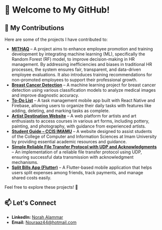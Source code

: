 # 👋 Welcome to My GitHub!  

## 🚀 My Contributions  

Here are some of the projects I have contributed to:  

- [**MITHAQ**](https://github.com/Alhanouf23/MITHAQ.git) – A project aims to enhance employee promotion and training development by integrating machine learning (ML), specifically the Random Forest (RF) model, to improve decision-making in HR management. By addressing inefficiencies and biases in traditional HR processes, the system ensures fair, transparent, and data-driven employee evaluations. It also introduces training recommendations for non-promoted employees to support their professional growth.
- [**Breast Cancer Detection**](https://github.com/wasanalowayed/breast-cancer-detection) – A machine learning project for breast cancer detection using various classification models to analyze medical images and improve diagnostic accuracy.  
- [**To-Do List**](https://github.com/wasanalowayed/To-do-list) – A task management mobile app built with React Native and Firebase, allowing users to organize their daily tasks with features like adding, deleting, and marking tasks as complete.  
- [**Artist Destination Website**](https://github.com/DalalMJ01/Cs346-artist-destination-website1) – A web platform for artists and art enthusiasts to access courses in various art forms, including pottery, painting, and photography, with guidance from experienced artists.  
- [**Student Guide – CCIS IMAMU**](https://github.com/wasanalowayed/student-guide-CCIS-IMAMU) – A website designed to assist students of the College of Computer and Information Sciences at Imam University by providing essential academic resources and guidance.  
- [**Simple Reliable File Transfer Protocol with UDP and Acknowledgments**](https://github.com/nouraa4/Simple-Reliable-File-Transfer-Protocol-with-UDP-and-Acknowledgments) – An implementation of a reliable file transfer protocol using UDP, ensuring successful data transmission with acknowledgment mechanisms.  
- [**Split Bills App (Flutter)**](https://github.com/nouraa4/flutter-Project) – A Flutter-based mobile application that helps users split expenses among friends, track payments, and manage shared costs easily.  

Feel free to explore these projects! 🚀  

## 📫 Let's Connect  
- **LinkedIn:** [Norah Alammar](https://www.linkedin.com/in/norah-alammar-880461213)  
- **Email:** [Nouraaz44@hotmail.com](mailto:Nouraaz44@hotmail.com)  